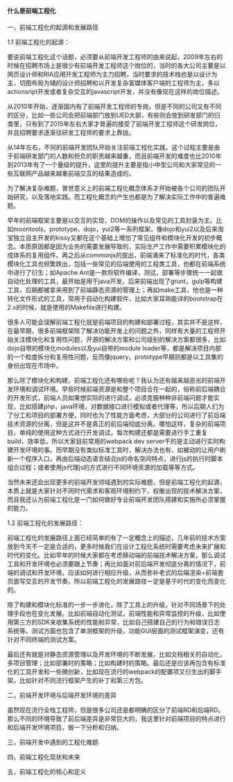#### 什么是前端工程化

一，前端工程化的起源和发展路径

1.1 前端工程化的起源：

要说前端工程化这个话题，必须要从前端开发工程师的由来说起，2009年左右的时候在招聘市场上是很少有前端开发工程师这个岗位的，当时的各大公司主要是以网页设计师和RIA应用开发工程师为主力招聘，当时要求的技术栈也是以设计为主，切图布局为辅的设计师招聘和以开发复杂富媒体客户端的工程师为主，多以actionsript开发或者复杂交互的javascript开发，并没有像现在这样的岗位描述。

从2010年开始，逐渐国内有了前端开发工程师的专岗，但是不同的公司又有不同的区分，比如一些公司会把前端部门放到UED大部，有些则会放到研发部门的归类里，只有到了2015年左右大家才普遍的接受了前端开发工程师这个研发岗位，并且招聘要求逐渐往研发工程师的要求上靠拢。

从14年左右，不同的前端开发团队开始关注前端工程化实践，这个过程主要是由于前端研发部门的人数和担负的职责越来越重，而且前端开发的难度也比2010年到2013年有了一个量级的提升，这里的提升主要是指小中型公司和大家常见的一些互联网产品越来越重前端交互的结果造成的。

为了解决复杂难题，普世意义上的前端工程化概念体系才开始被各个公司的团队开始研究，以及落地实践。而工程化概念的产生也都是为了解决实际工作中的普遍难题。

早年的前端框架主要是以交互的实现，DOM的操作以及常见的工具封装为主。比如moontools，prototype，dojo，yui2等一系列框架。像dojo和yui2以及后来淘宝独立自主开发的kissy又都在这个基础上增加了常见组件和模块化开发的初步概念。本质原因都是因为业务的需要发展导致的，实际生产工作中需要积累模块化的成体系的复用组件。再之后从commonjs的提出，前端涌来了标准化的时代，各类模块化工具也频繁跌出，包括一些常见的后端使用的工程类工具，也都在前端系统中进行了衍生；如Apache Ant是一款将软件编译，测试，部署等步骤统一一起做自动化处理的工具，最开始是用于java开发，后来前端出现了grunt，gulp等构建工具，后期都被拿来用到了前端静态资源的管理上；再如make工具，他也是一种转化文件形式的工具，常用于自动化构建软件，比如大家耳熟能详的bootstrap在2.x的时候，就是使用的Makefile进行构建。

很多人可能会误解前端工程化就是前端项目的构建和部署过程，其实并不是这样，在最早期，很多前端框架除了解决功能开发上的问题之外，同样有大量的工程师开始关注模块化和复用性问题，开源的解决方案和公司级别的解决方案都很多，比如dojo自带的模块化modules以及yui自带的module loader等，都是解决项目内部的一个粒度拆分和复用性问题，反而像jquery，prototype早期则都是以工具集的身份出现在市场中。

那么除了模块化和构建，前端工程化还有哪些呢？我认为还有越来越恶劣的前端开发环境和调试环境。早些时候前端资源是和整个项目合在一起的，俗称前后端耦合的开发形式，前端人员如果想实际的进行调试，必须克服种种非前端问题才能实现，比如搭建php，java环境，对数据接口进行模拟或者代理等，所以后期人们为了分工和项目的部署方便，同时也为了性能方面考虑，大部分的公司进行了前后端技术资源的分离，但是这并不是真正的前后端彻底分离。哪怕这样，复杂的前端项目，单纯的使用这种方式进行开发调试，每次构建还都是需要进行手工重复build，效率低，所以大家目前常用的webpack dev server干的是主动进行实时构建开发环境的事。而早期没有类似标准工具时，解决办法也有，如被动的让用户刷新一个程序入口，再由后端动态语言结合js的命名空间特点，进行js的执行时脚本组合过程；或者使用js代理js的方式进行不同环境资源的加载等等方式。

当然未来还会出现更多的前端开发领域遇到的实际难题，但是前端工程化的起源，本质上就是大家针对不同时代需求和客观环境制约下，权衡出现的技术解决方案，而且我还认为前端工程化是一门如何做好专业前端开发团队搭建和实施所必须掌握的能力。

1.2 前端工程化的发展路径：

前端工程化的发展路径上面已经简单的有了一定概念上的描述，几年前的技术方案放到今天不一定是合适的，更多时候我们在设计工程化系统时需要考虑未来扩展和时代的变化。比如早年的时候大家都在考虑移动端的前端技术解决方案，那么调试工具和开发环境也必须要跟上节奏；再比如面对前后端开发彻底分离的情况下，前端的调试和开发环境，应该如何进行相应升级，从而弥补老式的后端渲染+前端套页面写交互的开发节奏。所以前端工程化的发展路径一定是基于时代的变化而变化的。

除了构建和模块化标准的一步一步进化，除了工具上的升级，针对不同场景下的处理手段也在变化发展。比如前端自动化测试，前端性能和异常监控的升级，比如使用第三方的SDK来收集系统的性能和异常，比如自己搭建自己的行为和错误日志系统等。测试方面也包含了单测框架的升级，功能GUI层面的测试框架演变，还有针对不同终端的测试方案。

最后还有就是对静态资源管理以及开发环境的不断发展。比如文档相关的自动化，多项目管理；比如部署时的策略；比如构建时的策略。最后还是应该再包含有标准化的工具开发和一些微创新，比如现在流行的webpack的配置项又衍生出的脚手架，比如针对不同流行框架产生的补丁和第三方包。

二，前端开发环境与后端开发环境的差异

虽然现在流行全栈工程师，但是很多公司还是都明确的区分了前端RD和后端RD。那么不同的环境导致了前后端差异是非常巨大的，我这里针对前端项目的特点进行和后端开发环境项目，做一下分析和归纳。

三，前端开发中遇到的工程化难题

四，前端工程化现状和未来

五，前端工程化的核心和定义

